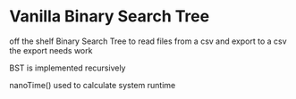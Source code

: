 <!DOCTYPE html>
<html>
<head>
</head>
  
<body>

<h1>Vanilla Binary Search Tree</h1>
<p>off the shelf Binary Search Tree to read files from a csv and export to a csv
the export needs work

BST is implemented recursively 

nanoTime() used to calculate system runtime </p>

</body>
</html>









